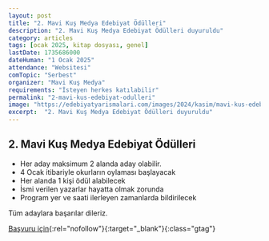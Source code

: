 ```yaml
---
layout: post
title: "2. Mavi Kuş Medya Edebiyat Ödülleri"
description: "2. Mavi Kuş Medya Edebiyat Ödülleri duyuruldu"
category: articles
tags: [ocak 2025, kitap dosyası, genel]
lastDate: 1735686000
dateHuman: "1 Ocak 2025"
attendance: "Websitesi"
comTopic: "Serbest"
organizer: "Mavi Kuş Medya"
requirements: "İsteyen herkes katılabilir"
permalink: "2-mavi-kus-edebiyat-odulleri"
image: "https://edebiyatyarismalari.com/images/2024/kasim/mavi-kus-edebiyat-odulleri.jpg"
excerpt:  "2. Mavi Kuş Medya Edebiyat Ödülleri duyuruldu"
---
```


## 2. Mavi Kuş Medya Edebiyat Ödülleri

- Her aday maksimum 2 alanda aday olabilir.
- 4 Ocak itibariyle okurların oylaması başlayacak
- Her alanda 1 kişi ödül alabilecek
- İsmi verilen yazarlar hayatta olmak zorunda
- Program yer ve saati ilerleyen zamanlarda bildirilecek

Tüm adaylara başarılar dileriz.

[Başvuru için](https://www.mavikus.com.tr/author/admin/2-mavi-kus-medya-edebiyat-odulleri-basvuru/?utm_source=edebiyatyarismalari.com&utm_medium=affiliate&utm_campaign=cpc){:rel="nofollow"}{:target="_blank"}{:class="gtag"}